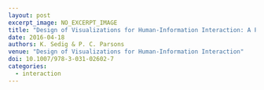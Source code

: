 ```yaml
---
layout: post
excerpt_image: NO_EXCERPT_IMAGE
title: "Design of Visualizations for Human-Information Interaction: A Pattern-Based Framework"
date: 2016-04-18
authors: K. Sedig & P. C. Parsons
venue: "Design of Visualizations for Human-Information Interaction"
doi: 10.1007/978-3-031-02602-7
categories:
  - interaction
---
```


